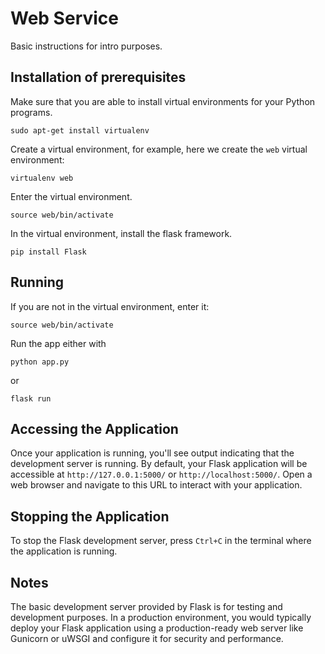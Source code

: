 # Web Service

Basic instructions for intro purposes.

## Installation of prerequisites

Make sure that you are able to install virtual environments for your Python programs.
```
sudo apt-get install virtualenv
```

Create a virtual environment, for example, here we create the `web` virtual environment:
```
virtualenv web
```

Enter the virtual environment.
```
source web/bin/activate
```

In the virtual environment, install the flask framework.
```
pip install Flask
```


## Running

If you are not in the virtual environment, enter it:
```
source web/bin/activate
```

Run the app either with
```
python app.py
```
or
```
flask run
```

## Accessing the Application

Once your application is running, you'll see output indicating that the development server is running. By default, your Flask application will be accessible at `http://127.0.0.1:5000/` or `http://localhost:5000/`.
Open a web browser and navigate to this URL to interact with your application.

## Stopping the Application

To stop the Flask development server, press `Ctrl+C` in the terminal where the application is running.

## Notes

The basic development server provided by Flask is for testing and development purposes. 
In a production environment, you would typically deploy your Flask application using a production-ready web server like Gunicorn or uWSGI and configure it for security and performance.
